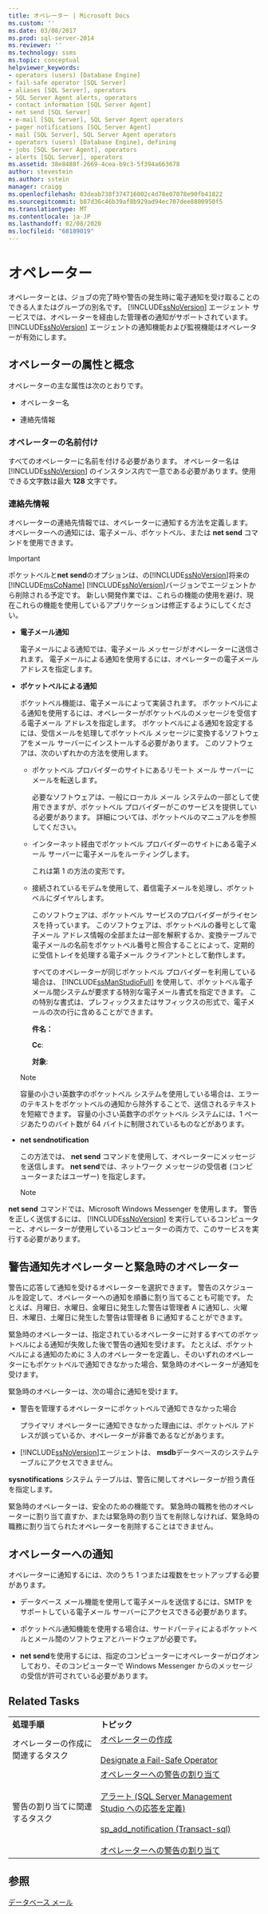 ```yaml
---
title: オペレーター | Microsoft Docs
ms.custom: ''
ms.date: 03/08/2017
ms.prod: sql-server-2014
ms.reviewer: ''
ms.technology: ssms
ms.topic: conceptual
helpviewer_keywords:
- operators (users) [Database Engine]
- fail-safe operator [SQL Server]
- aliases [SQL Server], operators
- SQL Server Agent alerts, operators
- contact information [SQL Server Agent]
- net send [SQL Server]
- e-mail [SQL Server], SQL Server Agent operators
- pager notifications [SQL Server Agent]
- mail [SQL Server], SQL Server Agent operators
- operators (users) [Database Engine], defining
- jobs [SQL Server Agent], operators
- alerts [SQL Server], operators
ms.assetid: 38e8488f-2669-4cea-b9c3-5f394a663678
author: stevestein
ms.author: sstein
manager: craigg
ms.openlocfilehash: 03deab738f374716002c4d78e07078e90fb41822
ms.sourcegitcommit: b87d36c46b39af8b929ad94ec707dee8800950f5
ms.translationtype: MT
ms.contentlocale: ja-JP
ms.lasthandoff: 02/08/2020
ms.locfileid: "68189019"
---
```

# <a name="operators"></a>オペレーター
  オペレーターとは、ジョブの完了時や警告の発生時に電子通知を受け取ることのできる人またはグループの別名です。 
  [!INCLUDE[ssNoVersion](../../includes/ssnoversion-md.md)] エージェント サービスでは、オペレーターを経由した管理者の通知がサポートされています。 
  [!INCLUDE[ssNoVersion](../../includes/ssnoversion-md.md)] エージェントの通知機能および監視機能はオペレーターが有効にします。  
  
## <a name="operator-attributes-and-concepts"></a>オペレーターの属性と概念  
 オペレーターの主な属性は次のとおりです。  
  
-   オペレーター名  
  
-   連絡先情報  
  
### <a name="naming-an-operator"></a>オペレーターの名前付け  
 すべてのオペレーターに名前を付ける必要があります。 オペレーター名は [!INCLUDE[ssNoVersion](../../includes/ssnoversion-md.md)] のインスタンス内で一意である必要があります。使用できる文字数は最大 **128** 文字です。  
  
### <a name="contact-information"></a>連絡先情報  
 オペレーターの連絡先情報では、オペレーターに通知する方法を定義します。 オペレーターへの通知には、電子メール、ポケットベル、または **net send** コマンドを使用できます。  
  
> [!IMPORTANT]  
>  ポケットベルと**net send**のオプションは、の[!INCLUDE[ssNoVersion](../../includes/ssnoversion-md.md)]将来の[!INCLUDE[msCoName](../../includes/msconame-md.md)] [!INCLUDE[ssNoVersion](../../includes/ssnoversion-md.md)]バージョンでエージェントから削除される予定です。 新しい開発作業では、これらの機能の使用を避け、現在これらの機能を使用しているアプリケーションは修正するようにしてください。  
  
-   **電子メール通知**  
  
     電子メールによる通知では、電子メール メッセージがオペレーターに送信されます。 電子メールによる通知を使用するには、オペレーターの電子メール アドレスを指定します。  
  
-   **ポケットベルによる通知**  
  
     ポケットベル機能は、電子メールによって実装されます。 ポケットベルによる通知を使用するには、オペレーターがポケットベルのメッセージを受信する電子メール アドレスを指定します。 ポケットベルによる通知を設定するには、受信メールを処理してポケットベル メッセージに変換するソフトウェアをメール サーバーにインストールする必要があります。 このソフトウェアは、次のいずれかの方法を使用します。  
  
    -   ポケットベル プロバイダーのサイトにあるリモート メール サーバーにメールを転送します。  
  
         必要なソフトウェアは、一般にローカル メール システムの一部として使用できますが、ポケットベル プロバイダーがこのサービスを提供している必要があります。 詳細については、ポケットベルのマニュアルを参照してください。  
  
    -   インターネット経由でポケットベル プロバイダーのサイトにある電子メール サーバーに電子メールをルーティングします。  
  
         これは第 1 の方法の変形です。  
  
    -   接続されているモデムを使用して、着信電子メールを処理し、ポケットベルにダイヤルします。  
  
         このソフトウェアは、ポケットベル サービスのプロバイダーがライセンスを持っています。 このソフトウェアは、ポケットベルの番号として電子メール アドレス情報の全部または一部を解釈するか、変換テーブルで電子メールの名前をポケットベル番号と照合することによって、定期的に受信トレイを処理する電子メール クライアントとして動作します。  
  
         すべてのオペレーターが同じポケットベル プロバイダーを利用している場合は、 [!INCLUDE[ssManStudioFull](../../includes/ssmanstudiofull-md.md)] を使用して、ポケットベル電子メール間システムが要求する特別な電子メール書式を指定できます。 この特別な書式は、プレフィックスまたはサフィックスの形式で、電子メールの次の行に含めることができます。  
  
         **件名：**  
  
         **Cc**:  
  
         **対象**:  
  
    > [!NOTE]  
    >  容量の小さい英数字のポケットベル システムを使用している場合は、エラーのテキストをポケットベルの通知から除外することで、送信されるテキストを短縮できます。 容量の小さい英数字のポケットベル システムには、1 ページあたりのバイト数が 64 バイトに制限されているものなどがあります。  
  
-   **net sendnotification**  
  
     この方法では、 **net send** コマンドを使用して、オペレーターにメッセージを送信します。 
  **net send**では、ネットワーク メッセージの受信者 (コンピューターまたはユーザー) を指定します。  
  
    > [!NOTE]  
    >  
  **net send** コマンドでは、Microsoft Windows Messenger を使用します。 警告を正しく送信するには、 [!INCLUDE[ssNoVersion](../../includes/ssnoversion-md.md)] を実行しているコンピューターと、オペレーターが使用しているコンピューターの両方で、このサービスを実行する必要があります。  
  
## <a name="alerting-and-fail-safe-operators"></a>警告通知先オペレーターと緊急時のオペレーター  
 警告に応答して通知を受けるオペレーターを選択できます。 警告のスケジュールを設定して、オペレーターへの通知を順番に割り当てることも可能です。 たとえば、月曜日、水曜日、金曜日に発生した警告は管理者 A に通知し、火曜日、木曜日、土曜日に発生した警告は管理者 B に通知することができます。  
  
 緊急時のオペレーターは、指定されているオペレーターに対するすべてのポケットベルによる通知が失敗した後で警告の通知を受けます。 たとえば、ポケットベルによる通知のために 3 人のオペレーターを定義し、そのいずれのオペレーターにもポケットベルで通知できなかった場合、緊急時のオペレーターが通知を受けます。  
  
 緊急時のオペレーターは、次の場合に通知を受けます。  
  
-   警告を管理するオペレーターにポケットベルで通知できなかった場合  
  
     プライマリ オペレーターに通知できなかった理由には、ポケットベル アドレスが誤っているか、オペレーターが非番であるなどがあります。  
  
-   [!INCLUDE[ssNoVersion](../../includes/ssnoversion-md.md)]エージェントは、 **msdb**データベースのシステムテーブルにアクセスできません。  
  
     
  **sysnotifications** システム テーブルは、警告に関してオペレーターが担う責任を指定します。  
  
 緊急時のオペレーターは、安全のための機能です。 緊急時の職務を他のオペレーターに割り当て直すか、または緊急時の割り当てを削除しなければ、緊急時の職務に割り当てられたオペレーターを削除することはできません。  
  
## <a name="notifying-an-operator"></a>オペレーターへの通知  
 オペレーターに通知するには、次のうち 1 つまたは複数をセットアップする必要があります。  
  
-   データベース メール機能を使用して電子メールを送信するには、SMTP をサポートしている電子メール サーバーにアクセスできる必要があります。  
  
-   ポケットベル通知機能を使用する場合は、サードパーティによるポケットベルとメール間のソフトウェアとハードウェアが必要です。  
  
-   
  **net send**を使用するには、指定のコンピューターにオペレーターがログオンしており、そのコンピューターで Windows Messenger からのメッセージの受信が許可されている必要があります。  
  
## <a name="related-tasks"></a>Related Tasks  
  
|||  
|-|-|  
|**処理手順**|**トピック**|  
|オペレーターの作成に関連するタスク|[オペレーターの作成](create-an-operator.md)<br /><br /> [Designate a Fail-Safe Operator](designate-a-fail-safe-operator.md)|  
|警告の割り当てに関連するタスク|[オペレーターへの警告の割り当て](assign-alerts-to-an-operator.md)<br /><br /> [アラート &#40;SQL Server Management Studio への応答を定義&#41;](define-the-response-to-an-alert-sql-server-management-studio.md)<br /><br /> [sp_add_notification &#40;Transact-sql&#41;](/sql/relational-databases/system-stored-procedures/sp-add-notification-transact-sql)<br /><br /> [オペレーターへの警告の割り当て](assign-alerts-to-an-operator.md)|  
  
## <a name="see-also"></a>参照  
 [データベース メール](../../relational-databases/database-mail/database-mail.md)  
  
  
